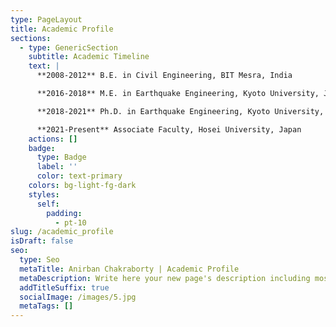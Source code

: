 ```yaml
---
type: PageLayout
title: Academic Profile
sections:
  - type: GenericSection
    subtitle: Academic Timeline
    text: |
      **2008-2012** B.E. in Civil Engineering, BIT Mesra, India

      **2016-2018** M.E. in Earthquake Engineering, Kyoto University, Japan

      **2018-2021** Ph.D. in Earthquake Engineering, Kyoto University, Japan

      **2021-Present** Associate Faculty, Hosei University, Japan
    actions: []
    badge:
      type: Badge
      label: ''
      color: text-primary
    colors: bg-light-fg-dark
    styles:
      self:
        padding:
          - pt-10
slug: /academic_profile
isDraft: false
seo:
  type: Seo
  metaTitle: Anirban Chakraborty | Academic Profile
  metaDescription: Write here your new page's description including most relevant keywords.
  addTitleSuffix: true
  socialImage: /images/5.jpg
  metaTags: []
---
```

